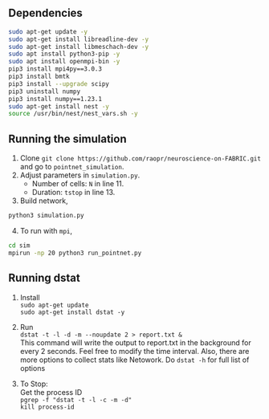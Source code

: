 
## Dependencies

```bash
sudo apt-get update -y
sudo apt-get install libreadline-dev -y
sudo apt-get install libmeschach-dev -y
sudo apt install python3-pip -y
sudo apt install openmpi-bin -y
pip3 install mpi4py==3.0.3
pip3 install bmtk
pip3 install --upgrade scipy
pip3 uninstall numpy
pip3 install numpy==1.23.1
sudo apt-get install nest -y
source /usr/bin/nest/nest_vars.sh -y
```

## Running the simulation
1. Clone `git clone https://github.com/raopr/neuroscience-on-FABRIC.git` and go to `pointnet_simulation`.
2. Adjust parameters in `simulation.py`.
    - Number of cells: `N` in line 11.
    - Duration: `tstop` in line 13.
3. Build network,
```bash
python3 simulation.py
```
4. To run with `mpi`,
```bash
cd sim
mpirun -np 20 python3 run_pointnet.py
```

## Running dstat

1. Install 
<br>`sudo apt-get update`
<br>`sudo apt-get install dstat -y`

2. Run
<br>`dstat -t -l -d -m --noupdate 2 > report.txt &`
<br> This command will write the output to report.txt in the background for every 2 seconds. Feel free to modify the time interval. Also, there are more options to collect stats like Netowork. Do `dstat -h` for full list of options 

3. To Stop:
<br> Get the process ID
<br>`pgrep -f "dstat -t -l -c -m -d"`
<br>`kill process-id`
